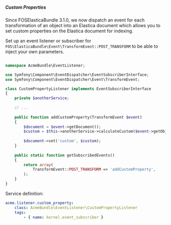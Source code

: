 ##### Custom Properties

Since FOSElasticaBundle 3.1.0, we now dispatch an event for each transformation of an 
object into an Elastica document which allows you to set custom properties on the Elastica
document for indexing.

Set up an event listener or subscriber for 
`FOS\ElasticaBundle\Event\TransformEvent::POST_TRANSFORM` to be able to inject your own
parameters.

```php

namespace AcmeBundle\EventListener;

use Symfony\Component\EventDispatcher\EventSubscriberInterface;
use Symfony\Component\EventDispatcher\Event\TransformEvent;

class CustomPropertyListener implements EventSubscriberInterface
{
    private $anotherService;
    
    // ...
    
    public function addCustomProperty(TransformEvent $event)
    {
        $document = $event->getDocument();
        $custom = $this->anotherService->calculateCustom($event->getObject());
                    
        $document->set('custom', $custom);
    }
    
    public static function getSubscribedEvents()
    {
        return array(
            TransformEvent::POST_TRANSFORM => 'addCustomProperty',
        );
    }
}
```

Service definition:
```yml
acme.listener.custom_property:
    class: AcmeBundle\EventListener\CustomPropertyListener
    tags:
        - { name: kernel.event_subscriber }
```
